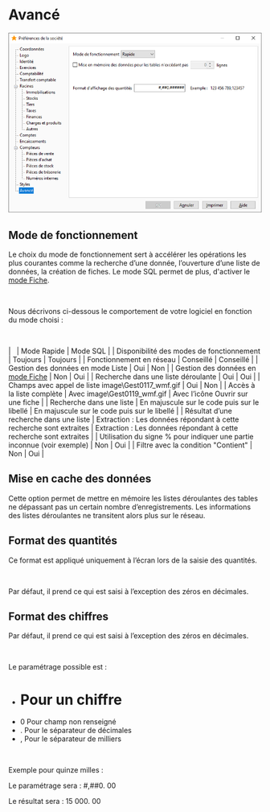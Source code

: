 # Avancé



![](../../assets/images/PreferencesSociete/2-9/OngletAvance.png)


## Mode de fonctionnement


Le choix du mode de fonctionnement sert à accélérer les opérations les 
 plus courantes comme la recherche d’une donnée, l’ouverture d’une liste 
 de données, la création de fiches. Le mode SQL permet de plus, d'activer 
 le [mode Fiche](../Trier/ModeFiche.md).


 


Nous décrivons ci-dessous le comportement de votre logiciel en fonction 
 du mode choisi :


 




 


|   | Mode Rapide | Mode SQL |
| Disponibilité des modes de fonctionnement | Toujours | Toujours |
| Fonctionnement en réseau | Conseillé | Conseillé |
| Gestion des données en mode Liste | Oui | Non |
| Gestion des données en [mode 
 Fiche](../Trier/ModeFiche.htm) | Non | Oui |
| Recherche dans une liste déroulante | Oui | Oui |
| Champs avec appel de liste image\Gest0117_wmf.gif | Oui | Non |
| Accès à la liste complète | Avec image\Gest0119_wmf.gif | Avec l’icône Ouvrir sur une fiche |
| Recherche dans une liste | En majuscule sur le code puis sur le libellé | En majuscule sur le code puis sur le libellé |
| Résultat d’une recherche dans une liste | Extraction : Les données répondant à cette recherche sont 
 extraites | Extraction : Les données répondant à cette recherche sont 
 extraites |
| Utilisation du signe % pour indiquer une partie inconnue 
 (voir exemple) | Non | Oui |
| Filtre avec la condition "Contient" | Non | Oui |


## Mise en cache des données


Cette option permet de mettre en mémoire les listes déroulantes des 
 tables ne dépassant pas un certain nombre d’enregistrements. Les informations 
 des listes déroulantes ne transitent alors plus sur le réseau.


## Format des quantités


Ce format est appliqué uniquement à l’écran lors de la saisie des quantités.


 


Par défaut, il prend ce qui est saisi à l’exception des zéros en décimales.


## Format des chiffres


Par défaut, il prend ce qui est saisi à l’exception des zéros en décimales.


 


Le paramétrage possible est :


* # Pour un chiffre
* 0 Pour champ non renseigné
* . Pour le séparateur de décimales
* , Pour le séparateur de milliers


 


Exemple pour 
 quinze milles :


Le paramétrage sera : #,##0. 00


Le résultat sera : 15 000. 00


